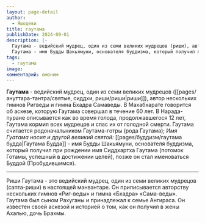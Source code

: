 ```yaml
---
layout: page-detail
author:
  - Яшодеви
title: гаутама
publishDate: 2024-09-01
description: |-
  Гаутама - ведийский мудрец, один из семи великих мудрецов (риши), автор нескольких гимнов Ригведы и гимна Бхадра Самаведы.
  Гаутама - имя Будды Шакьямуни, основателя буддизма, который получил при рождении имя Сиддхартха Гаутама (потомок Готамы, успешный в достижении целей), позже он стал именоваться Буддой (Пробудившимся).
tags:
  - гаутама
image: 
комментарий: омоним
---
```

**Гаутама** - ведийский мудрец, один из семи великих мудрецов ([[pages/ануттара-тантра/святые, сиддхи, риши/риши|риши]]), автор нескольких гимнов Ригведы и гимна Бхадра Самаведы. В Махабхарате говорится об аскезе, которую Гаутама совершал в течение 60 лет. В Нарада-пуране описывается как во время голода, продолжавшегося 12 лет, Гаутама кормил всех мудрецов и спас их от голодной смерти. Гаутама считается родоначальником Гаутама-готры (рода Гаутама);
*Имя Гуатама носил и другой великий святой:*
[[pages/буддизм/гаутама будда|Гаутама Будда]] - имя Будды Шакьямуни, основателя буддизма, который получил при рождении имя Сиддхартха Гаутама (потомок Готамы, успешный в достижении целей), позже он стал именоваться Буддой (Пробудившимся).

---
Риши Гаутама - это ведийский мудрец, один из семи великих мудрецов (сапта-риши) в настоящей манвантаре. Он приписывается авторству нескольких гимнов «Риг-веды» и гимна «Бхадра» «Сама-веды». Гаутама был сыном Рахуганы и принадлежал к семье Ангираса. Он известен своей аскезой и историей о том, как он получил в жены Ахалью, дочь Брахмы.


